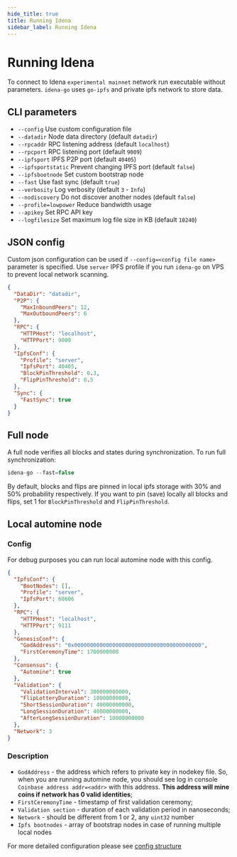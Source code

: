 ```yaml
---
hide_title: true
title: Running Idena
sidebar_label: Running Idena
---
```



# Running Idena

To connect to Idena `experimental mainnet` network run executable without parameters. `idena-go` uses `go-ipfs` and private ipfs network to store data.

## CLI parameters

* `--config` Use custom configuration file
* `--datadir` Node data directory (default `datadir`)
* `--rpcaddr` RPC listening address (default `localhost`)
* `--rpcport` RPC listening port (default `9009`)
* `--ipfsport` IPFS P2P port (default `40405`)
* `--ipfsportstatic` Prevent changing IPFS port (default `false`)
* `--ipfsbootnode` Set custom bootstrap node
* `--fast` Use fast sync (default `true`)
* `--verbosity` Log verbosity (default `3` - `Info`)
* `--nodiscovery` Do not discover another nodes (default `false`)
* `--profile=lowpower` Reduce bandwidth usage
* `--apikey` Set RPC API key
* `--logfilesize` Set maximum log file size in KB (default `10240`)


## JSON config


Custom json configuration can be used if `--config=<config file name>` parameter is specified. Use `server` IPFS profile if you run `idena-go` on VPS to prevent local network scanning.
```json
{
  "DataDir": "datadir",
  "P2P": {
    "MaxInboundPeers": 12,
    "MaxOutboundPeers": 6
  },
  "RPC": {
    "HTTPHost": "localhost",
    "HTTPPort": 9009
  },
  "IpfsConf": {
    "Profile": "server",
    "IpfsPort": 40405,
    "BlockPinThreshold": 0.3,
    "FlipPinThreshold": 0.5
  },
  "Sync": {
    "FastSync": true
  }
}
```


## Full node

A full node verifies all blocks and states during synchronization. 
To run full synchronization:

```js
idena-go --fast=false
```

By default, blocks and flips are pinned in local ipfs storage with 30% and 50% probability respectively. 
If you want to pin (save) locally all blocks and flips, set 1 for `BlockPinThreshold` and `FlipPinThreshold`.


## Local automine node

### Config
For debug purposes you can run local automine node with this config.

```json
{
  "IpfsConf": {
    "BootNodes": [],
    "Profile": "server",
    "IpfsPort": 60606
  },
  "RPC": {
    "HTTPHost": "localhost",
    "HTTPPort": 9111
  },
  "GenesisConf": {
    "GodAddress": "0x0000000000000000000000000000000000000000",
    "FirstCeremonyTime": 1700000000
  },
  "Consensus": {
    "Automine": true
  },
  "Validation": {
    "ValidationInterval": 300000000000,
    "FlipLotteryDuration": 10000000000,
    "ShortSessionDuration": 40000000000,
    "LongSessionDuration": 40000000000,
    "AfterLongSessionDuration": 10000000000
  },
  "Network": 3
}
```

### Description

* `GodAddress` - the address which refers to private key in nodekey file. So, when you are running automine node, you should see log in console `Coinbase address addr=<addr>` with this address. **This address will mine coins if network has 0 valid identities**;
* `FirstCeremonyTime` - timestamp of first validation ceremony;
* `Validation section` - duration of each validation period in nanoseconds;
* `Network` - should be different from 1 or 2, any `uint32` number
* `Ipfs bootnodes` - array of bootstrap nodes in case of running multiple local nodes

For more detailed configuration please see [config structure](https://github.com/idena-network/idena-go/blob/master/config/config.go#L26)
